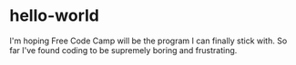 # hello-world

I'm hoping Free Code Camp will be the program I can finally stick with. So far I've found coding to be supremely boring and frustrating.
